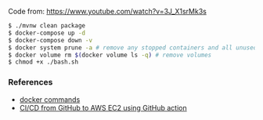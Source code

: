 Code from: https://www.youtube.com/watch?v=3J_X1srMk3s

```bash
$ ./mvnw clean package
$ docker-compose up -d
$ docker-compose down -v
$ docker system prune -a # remove any stopped containers and all unused images
$ docker volume rm $(docker volume ls -q) # remove volumes
$ chmod +x ./bash.sh
```



### References

* [docker commands](https://www.digitalocean.com/community/tutorials/how-to-remove-docker-images-containers-and-volumes)
* [CI/CD from GitHub to AWS EC2 using GitHub action](https://farhan-tanvir.medium.com/ci-cd-from-github-to-aws-ec2-using-github-action-e18b621c0507)